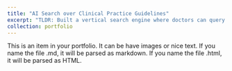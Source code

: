 ```yaml
---
title: "AI Search over Clinical Practice Guidelines"
excerpt: "TLDR: Built a vertical search engine where doctors can query over 17 medical specialities and 122 Clinical Practice Guidelines in addition to the latest Pubmed articles.<br/><img src='/images/AI-info-search.png'alt='AI Search' width='300' height='200'>"
collection: portfolio
---
```


This is an item in your portfolio. It can be have images or nice text. If you name the file .md, it will be parsed as markdown. If you name the file .html, it will be parsed as HTML. 
